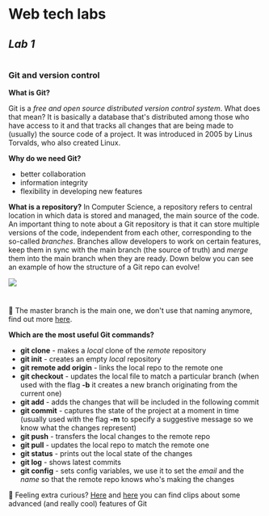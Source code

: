 # Web tech labs
## _Lab 1_
#
### Git and version control
**What is Git?**

Git is a _free and open source distributed version control system_. What does that mean? It is basically a database that's distributed among those who have access to it and that tracks all changes that are being made to (usually) the source code of a project. It was introduced in 2005 by Linus Torvalds, who also created Linux.

**Why do we need Git?**
- better collaboration
- information integrity
- flexibility in developing new features

**What is a repository?**
In Computer Science, a repository refers to central location in which data is stored and managed, the main source of the code.
An important thing to note about a Git repository is that it can store multiple versions of the code, independent from each other, corresponding to the so-called _branches_. Branches allow developers to work on certain features, keep them in sync with the main branch (the source of truth) and _merge_ them into the main branch when they are ready. Down below you can see an example of how the structure of a Git repo can evolve!

![](https://uploads.sitepoint.com/wp-content/uploads/2019/06/155993572204-gitflow.png)
#
🤔 The master branch is the main one, we don't use that naming anymore, find out more [here](https://www.theserverside.com/feature/Why-GitHub-renamed-its-master-branch-to-main).

**Which are the most useful Git commands?**
- **git clone** - makes a _local_ clone of the _remote_ repository
- **git init** - creates an empty _local_ repository
- **git remote add origin** - links the local repo to the remote one
- **git checkout** - updates the local file to match a particular branch (when used with the flag **-b** it creates a new branch originating from the current one)
- **git add** - adds the changes that will be included in the following commit
- **git commit** - captures the state of the project at a moment in time (usually used with the flag **-m** to specify a suggestive message so we know what the changes represent)
- **git push** - transfers the local changes to the remote repo
- **git pull** - updates the local repo to match the remote one
- **git status** - prints out the local state of the changes
- **git log** - shows latest commits
- **git config** - sets config variables, we use it to set the _email_ and the _name_ so that the remote repo knows who's making the changes

🤔 Feeling extra curious? [Here](https://www.youtube.com/watch?v=f1wnYdLEpgI) and [here](https://www.youtube.com/watch?v=ElRzTuYln0M) you can find clips about some advanced (and really cool) features of Git